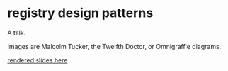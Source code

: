# registry design patterns

A talk.

Images are Malcolm Tucker, the Twelfth Doctor, or Omnigraffle diagrams.

[rendered slides here](slides.pdf)
